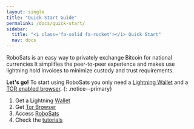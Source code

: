 ```yaml
---
layout: single
title: "Quick Start Guide"
permalink: /docs/quick-start/
sidebar:
  title: "<i class='fa-solid fa-rocket'></i> Quick Start"
  nav: docs
--- 
```

RoboSats is an easy way to privately exchange Bitcoin for national currencies It simplifies the peer-to-peer experience and makes use lightning hold invoices to minimize custody and trust requirements.

**Let's go!** To start using RoboSats you only need a [<i class='fa-solid fa-wallet'></i>  Lightning Wallet](/docs/wallets/) and a [TOR enabled browser](/docs/tor/).
{: .notice--primary}

1. Get a Lightning [Wallet](/docs/wallets/)
2. Get [Tor Browser](https://www.torproject.org/download/)
3. Access [RoboSats](/docs/access/)
4. Check the [tutorials](/watch/en/)